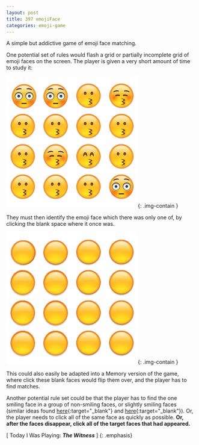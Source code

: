 ```yaml
---
layout: post
title: 397 emojiFace
categories: emoji-game
---
```

A simple but addictive game of emoji face matching.

One potential set of rules would flash a grid or partially incomplete grid of emoji faces on the screen. The player is given a very short amount of time to study it:

![emojiFace1](/img/games/397_emojiFace.png "emojiFace1"){: .img-contain }

They must then identify the emoji face which there was only one of, by clicking the blank space where it once was.

![emojiFace2](/img/games/397_emojiFace_2.png "emojiFace2"){: .img-contain }

This could also easily be adapted into a Memory version of the game, where click these blank faces would flip them over, and the player has to find matches.

Another potential rule set could be that the player has to find the one smiling face in a group of non-smiling faces, or slightly smiling faces (similar ideas found [here](http://baldwinlab.mcgill.ca/labmaterials/materials_BBC.html){:target="_blank"} and [here](http://www.lumosity.com/){:target="_blank"}). Or, the player needs to click all of the same face as quickly as possible.  **Or, after the faces disappear, click all of the target faces that had appeared.**

[ Today I Was Playing: ***The Witness*** ]
{: .emphasis}